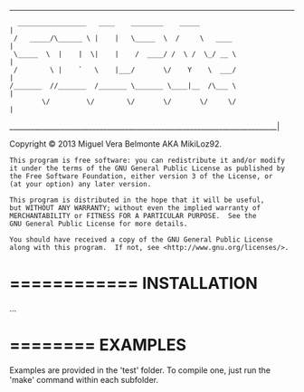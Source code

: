 __________________________________________________________________________
      _________________   ____    ________    _____                       |
     /   _____/\______ \ |    |   \_____  \  /     \   ____               |
     \_____  \  |    |  \|    |    /  ____/ /  \ /  \_/ __ \              |
     /        \ |    `   \    |___/       \/    Y    \  ___/              |
    /_______  //_______  /_______ \_______ \____|__  /\___ \              |
            \/         \/        \/       \/       \/     \/              |
__________________________________________________________________________|

 Copyright © 2013 Miguel Vera Belmonte AKA MikiLoz92.

    This program is free software: you can redistribute it and/or modify
    it under the terms of the GNU General Public License as published by
    the Free Software Foundation, either version 3 of the License, or
    (at your option) any later version.

    This program is distributed in the hope that it will be useful,
    but WITHOUT ANY WARRANTY; without even the implied warranty of
    MERCHANTABILITY or FITNESS FOR A PARTICULAR PURPOSE.  See the
    GNU General Public License for more details.

    You should have received a copy of the GNU General Public License
    along with this program.  If not, see <http://www.gnu.org/licenses/>.
    
============
INSTALLATION
============
...

========
EXAMPLES
========
Examples are provided in the 'test' folder. To compile one, just run the 'make' command within each subfolder.

